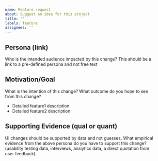 ```yaml
---
name: Feature request
about: Suggest an idea for this project
title: ''
labels: feature
assignees: ''
---
```


## Persona (link)

Who is the intended audience impacted by this change? This should be a link to a pre-defined persona and not free text

## Motivation/Goal

What is the intention of this change? What outcome do you hope to see from this change?

- Detailed feature1 description
- Detailed feature2 description

## Supporting Evidence (qual or quant)

UI changes should be supported by data and not guesses. What empirical evidence from the above persona do you have to support this change? (usability testing data, interviews, analytics data, a direct quotation from user feedback)
